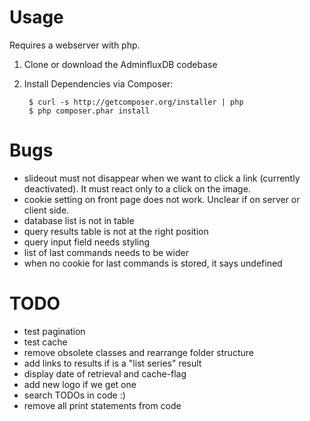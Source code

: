 # Usage

Requires a webserver with php.
1. Clone or download the AdminfluxDB codebase
2. Install Dependencies via Composer:

        $ curl -s http://getcomposer.org/installer | php
        $ php composer.phar install


# Bugs

* slideout must not disappear when we want to click a link (currently deactivated). It must react only to a click on the image.
* cookie setting on front page does not work. Unclear if on server or client side. 
* database list is not in table
* query results table is not at the right position
* query input field needs styling
* list of last commands needs to be wider
* when no cookie for last commands is stored, it says undefined


# TODO

* test pagination
* test cache
* remove obsolete classes and rearrange folder structure
* add links to results if is a "list series" result
* display date of retrieval and cache-flag
* add new logo if we get one
* search TODOs in code :)
* remove all print statements from code